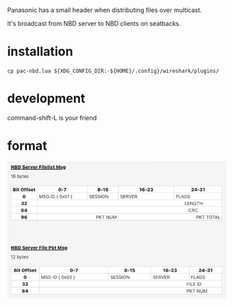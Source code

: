 Panasonic has a small header when distributing files over multicast.

It's broadcast from NBD server to NBD clients on seatbacks.

# installation

    cp pac-nbd.lua ${XDG_CONFIG_DIR:-${HOME}/.config}/wireshark/plugins/

# development

command-shift-L is your friend

# format

![](packet-format.png)